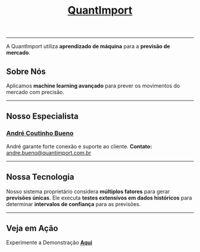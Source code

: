 <header>
    <h1><a href="https://quantimportbrazil.github.io/Sobre/">QuantImport</a></h1>
</header>

---

A QuantImport utiliza **aprendizado de máquina** para a **previsão de mercado**.

## Sobre Nós
Aplicamos **machine learning avançado** para prever os movimentos do mercado com precisão.

---

## Nosso Especialista

### [André Coutinho Bueno](https://quantimportbrazil.github.io/Responsavel/)
André garante forte conexão e suporte ao cliente.
**Contato:** andre.bueno@quantimport.com.br

---

## Nossa Tecnologia
Nosso sistema proprietário considera **múltiplos fatores** para gerar **previsões únicas**. Ele executa **testes extensivos em dados históricos** para determinar **intervalos de confiança** para as previsões.

---

## Veja em Ação
Experimente a Demonstração [**Aqui**](https://quantimportbrazil.github.io/Demo/)
